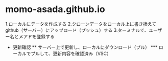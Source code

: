 # momo-asada.github.io
1.ローカルにデータを作成する
2.クローンデータをローカル上に書き換えてgithub（サーバー）にアップロード（プッシュ）する
3.ターミナルで、ユーザー名とメアドを登録する
* 更新確認
** サーバー上で更新し、ローカルにダウンロード（プル）
*** ローカルでプルして、更新内容を確認済み（VSC）
